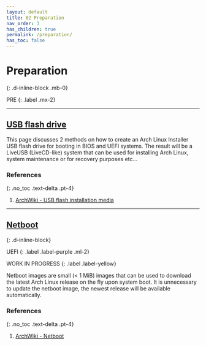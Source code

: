 ```yaml
---
layout: default
title: 02 Preparation
nav_order: 3
has_children: true
permalink: /preparation/
has_toc: false
---
```


# Preparation
{: .d-inline-block .mb-0}

PRE
{: .label .mx-2}

---

## [USB flash drive](/Andromeda/preparation/usb-flash-drive/)

This page discusses 2 methods on how to create an Arch Linux Installer USB flash drive for booting in BIOS and UEFI systems. The result will be a LiveUSB (LiveCD-like) system that can be used for installing Arch Linux, system maintenance or for recovery purposes etc...

### References
{: .no_toc .text-delta .pt-4}

1. [ArchWiki - USB flash installation media](https://wiki.archlinux.org/index.php/USB_flash_installation_media)

---

## [Netboot](/Andromeda/preparation/netboot/)
{: .d-inline-block}

UEFI
{: .label .label-purple .ml-2}

WORK IN PROGRESS
{: .label .label-yellow}

Netboot images are small (< 1 MiB) images that can be used to download the latest Arch Linux release on the fly upon system boot. It is unnecessary to update the netboot image, the newest release will be available automatically.

### References
{: .no_toc .text-delta .pt-4}

1. [ArchWiki - Netboot](https://wiki.archlinux.org/index.php/Netboot)
